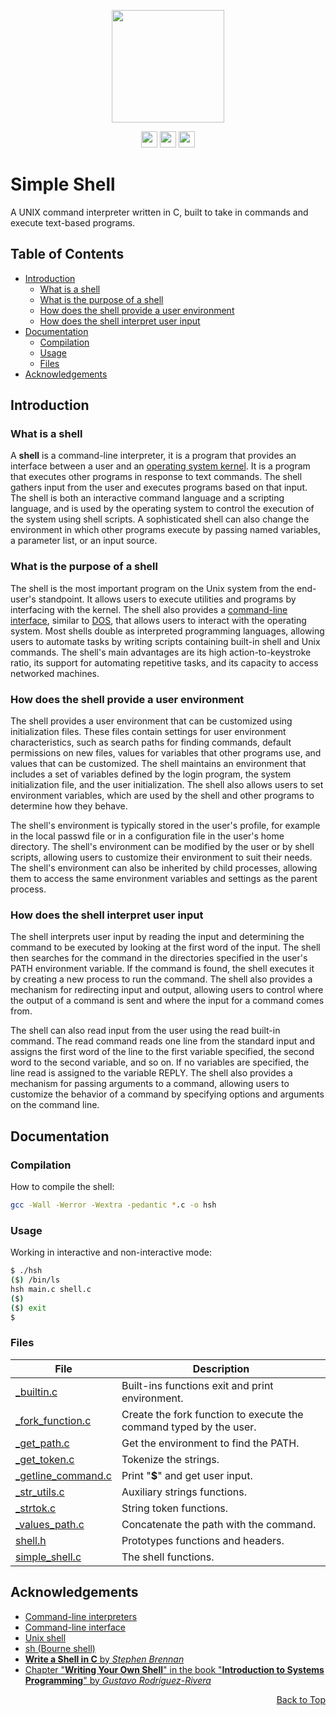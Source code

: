 <a name="readme-top"></a>

<p align="center">
    <p align="center">
        <img src="https://bashlogo.com/img/symbol/png/monochrome_light.png" width="180">
    </p>
    <p align="center">
        <img src="https://img.shields.io/badge/C-00599C?style=for-the-badge&logo=c&logoColor=white" height="26">
        <img src="https://img.shields.io/badge/Shell_Script-121011?style=for-the-badge&logo=gnu-bash&logoColor=white" height="26">
        <img src="https://img.shields.io/badge/Linux-FCC624?style=for-the-badge&logo=linux&logoColor=black" height="26">
    </p>
</p>

# Simple Shell
A UNIX command interpreter written in C, built to take in commands and execute text-based programs.

## Table of Contents
- [Introduction](#introduction)
  - [What is a shell](#what-is-a-shell)
  - [What is the purpose of a shell](#what-is-the-purpose-of-a-shell)
  - [How does the shell provide a user environment](#how-does-the-shell-provide-a-user-environment)
  - [How does the shell interpret user input](#how-does-the-shell-interpret-user-input)
- [Documentation](#documentation)
  - [Compilation](#compilation)
  - [Usage](#usage)
  - [Files](#files)
- [Acknowledgements](#acknowledgements)

## Introduction

### What is a shell
A **shell** is a command-line interpreter, it is a program that provides an interface between a user and an [operating system kernel](https://en.wikipedia.org/wiki/Kernel_(operating_system)). It is a program that executes other programs in response to text commands. The shell gathers input from the user and executes programs based on that input. The shell is both an interactive command language and a scripting language, and is used by the operating system to control the execution of the system using shell scripts. A sophisticated shell can also change the environment in which other programs execute by passing named variables, a parameter list, or an input source.

### What is the purpose of a shell
The shell is the most important program on the Unix system from the end-user's standpoint. It allows users to execute utilities and programs by interfacing with the kernel. The shell also provides a [command-line interface](https://en.wikipedia.org/wiki/Command-line_interface), similar to [DOS](https://en.wikipedia.org/wiki/DOS), that allows users to interact with the operating system. Most shells double as interpreted programming languages, allowing users to automate tasks by writing scripts containing built-in shell and Unix commands. The shell's main advantages are its high action-to-keystroke ratio, its support for automating repetitive tasks, and its capacity to access networked machines.

### How does the shell provide a user environment
The shell provides a user environment that can be customized using initialization files. These files contain settings for user environment characteristics, such as search paths for finding commands, default permissions on new files, values for variables that other programs use, and values that can be customized. The shell maintains an environment that includes a set of variables defined by the login program, the system initialization file, and the user initialization. The shell also allows users to set environment variables, which are used by the shell and other programs to determine how they behave.

The shell's environment is typically stored in the user's profile, for example in the local passwd file or in a configuration file in the user's home directory. The shell's environment can be modified by the user or by shell scripts, allowing users to customize their environment to suit their needs. The shell's environment can also be inherited by child processes, allowing them to access the same environment variables and settings as the parent process.

### How does the shell interpret user input
The shell interprets user input by reading the input and determining the command to be executed by looking at the first word of the input. The shell then searches for the command in the directories specified in the user's PATH environment variable. If the command is found, the shell executes it by creating a new process to run the command. The shell also provides a mechanism for redirecting input and output, allowing users to control where the output of a command is sent and where the input for a command comes from.

The shell can also read input from the user using the read built-in command. The read command reads one line from the standard input and assigns the first word of the line to the first variable specified, the second word to the second variable, and so on. If no variables are specified, the line read is assigned to the variable REPLY. The shell also provides a mechanism for passing arguments to a command, allowing users to customize the behavior of a command by specifying options and arguments on the command line.

## Documentation

### Compilation
How to compile the shell:

```bash
gcc -Wall -Werror -Wextra -pedantic *.c -o hsh
```

### Usage

Working in interactive and non-interactive mode:

```bash
$ ./hsh
($) /bin/ls
hsh main.c shell.c
($)
($) exit
$
```

### Files

|File|Description|
|---|---|
|[_builtin.c](_bulitin.c)|Built-ins functions exit and print environment.|
|[_fork_function.c](_fork_function.c)|Create the fork function to execute the command typed by the user.|
|[_get_path.c](_get_path.c)|Get the environment to find the PATH.|
|[_get_token.c](_get_token.c)|Tokenize the strings.|
|[_getline_command.c](_getline_command.c)|Print "**$**" and get user input.|
|[_str_utils.c](_str_utils.c)|Auxiliary strings functions.|
|[_strtok.c](_strtok.c)|String token functions.|
|[_values_path.c](_values_path.c)|Concatenate the path with the command.|
|[shell.h](shell.h)|Prototypes functions and headers.|
|[simple_shell.c](simple_shell.c)|The shell functions.|

## Acknowledgements

- [Command-line interpreters](https://en.wikipedia.org/wiki/List_of_command-line_interpreterss)
- [Command-line interface](https://en.wikipedia.org/wiki/Command-line_interface)
- [Unix shell](https://en.wikipedia.org/wiki/Unix_shell)
- [sh (Bourne shell)](https://en.wikipedia.org/wiki/Bourne_shell)
- [**Write a Shell in C** by *Stephen Brennan*](https://brennan.io/2015/01/16/write-a-shell-in-c/)
- [Chapter "**Writing Your Own Shell**" in the book "**Introduction to Systems Programming**" by *Gustavo Rodríguez-Rivera*](https://www.cs.purdue.edu/homes/grr/SystemsProgrammingBook/Book/Chapter5-WritingYourOwnShell.pdf)

<p align="right"><a href="#readme-top">Back to Top</a></p>
